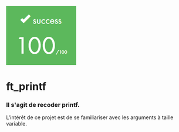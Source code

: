 ![Final Grade](https://github.com/TontonPizza/ft_printf_2019/blob/master/100.png)

# ft_printf

### Il s'agit de recoder printf. 

L'intérêt de ce projet est de se familiariser avec les arguments à taille variable.


